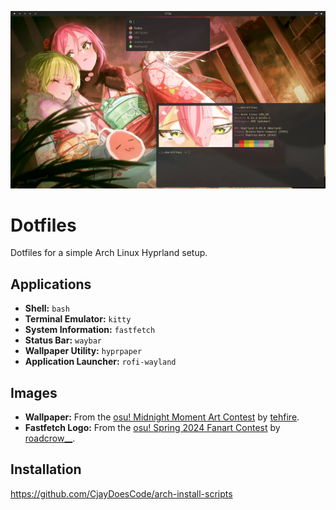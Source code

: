 ![](preview.png)

# Dotfiles

Dotfiles for a simple Arch Linux Hyprland setup.

## Applications

- **Shell:** `bash`
- **Terminal Emulator:** `kitty`
- **System Information:** `fastfetch`
- **Status Bar:** `waybar`
- **Wallpaper Utility:** `hyprpaper`
- **Application Launcher:** `rofi-wayland`

## Images

- **Wallpaper:** From the [osu! Midnight Moment Art Contest](https://osu.ppy.sh/community/contests/226) by [tehfire](https://osu.ppy.sh/users/7082924).
- **Fastfetch Logo:** From the [osu! Spring 2024 Fanart Contest](https://osu.ppy.sh/community/contests/205) by [roadcrow__](https://osu.ppy.sh/users/11752694).

## Installation

https://github.com/CjayDoesCode/arch-install-scripts
